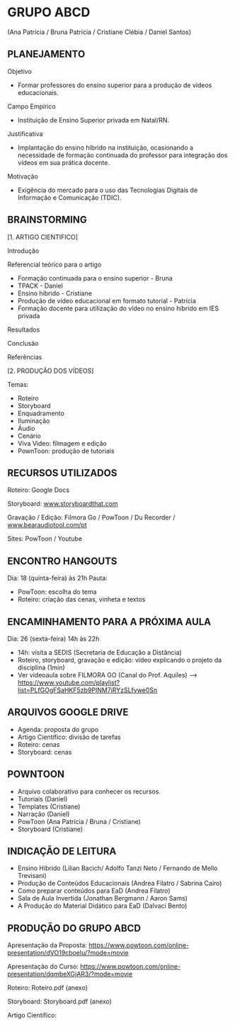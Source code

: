 # GRUPO ABCD
(Ana Patrícia / Bruna Patrícia / Cristiane Clébia / Daniel Santos)

## PLANEJAMENTO
Objetivo
- Formar professores do ensino superior para a produção de vídeos educacionais.

Campo Empírico
- Instituição de Ensino Superior privada em Natal/RN.

Justificativa
- Implantação do ensino híbrido na instituição, ocasionando a necessidade de formação continuada do professor para integração dos vídeos em sua prática docente.

Motivação
- Exigência do mercado para o uso das Tecnologias Digitais de Informação e Comunicação (TDIC).

## BRAINSTORMING
[1. ARTIGO CIENTIFICO]

Introdução

Referencial teórico para o artigo
- Formação continuada para o ensino superior - Bruna
- TPACK - Daniel 
- Ensino híbrido - Cristiane
- Produção de vídeo educacional em formato tutorial - Patrícia
- Formação docente para utilização do vídeo no ensino híbrido em IES privada

Resultados

Conclusão

Referências

[2. PRODUÇÃO DOS VÍDEOS]

Temas:
- Roteiro
- Storyboard
- Enquadramento
- Iluminação
- Áudio
- Cenário
- Viva Video: filmagem e edição
- PownToon: produção de tutoriais

## RECURSOS UTILIZADOS
Roteiro: Google Docs

Storyboard: www.storyboardthat.com

Gravação / Edição: Filmora Go / PowToon / Du Recorder / www.bearaudiotool.com/pt

Sites: PowToon / Youtube


## ENCONTRO HANGOUTS
Dia: 18 (quinta-feira) às 21h
Pauta: 
- PowToon: escolha do tema
- Roteiro: criação das cenas, vinheta e textos


## ENCAMINHAMENTO PARA A PRÓXIMA AULA
Dia: 26 (sexta-feira) 14h às 22h
- 14h: visita a SEDIS (Secretaria de Educação a Distância)
- Roteiro, storyboard, gravação e edição: vídeo explicando o projeto da disciplina (1min)
- Ver videoaula sobre FILMORA GO (Canal do Prof. Aquiles) 
--> https://www.youtube.com/playlist?list=PLfGOgFSaHKF5zb9PINM7iRYzSLfvwe0Sn


## ARQUIVOS GOOGLE DRIVE
- Agenda: proposta do grupo
- Artigo Científico: divisão de tarefas
- Roteiro: cenas 
- Storyboard: cenas


## POWNTOON
- Arquivo colaborativo para conhecer os recursos.
- Tutoriais (Daniel)
- Templates (Cristiane)
- Narração (Daniel)
- PowToon (Ana Patrícia / Bruna / Cristiane)
- Storyboard (Cristiane)


## INDICAÇÃO DE LEITURA
- Ensino Híbrido (Lilian Bacich/ Adolfo Tanzi Neto / Fernando de Mello Trevisani)
- Produção de Conteúdos Educacionais (Andrea Filatro / Sabrina Cairo)
- Como preparar conteúdos para EaD (Andrea Filatro)
- Sala de Aula Invertida (Jonathan Bergmann / Aaron Sams)
- A Produção do Material Didático para EaD (Dalvaci Bento)

## PRODUÇÃO DO GRUPO ABCD
Apresentação da Proposta:
https://www.powtoon.com/online-presentation/dVO19cboelu/?mode=movie

Apresentação do Curso: 
https://www.powtoon.com/online-presentation/dqmbeXGjAR3/?mode=movie 

Roteiro: Roteiro.pdf (anexo)

Storyboard: Storyboard.pdf (anexo)

Artigo Científico:
